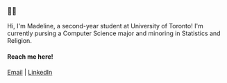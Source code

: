 ### 🐀✨

Hi, I'm Madeline, a second-year student at University of Toronto! 
I'm currently pursing a Computer Science major and minoring in Statistics and Religion.


#### Reach me here!

[Email](mailto:madeline.ahn@gmail.com)  |  [LinkedIn](https://www.linkedin.com/in/madelahn/)
<!--
**madelahn/madelahn** is a ✨ _special_ ✨ repository because its `README.md` (this file) appears on your GitHub profile.

Here are some ideas to get you started:

- 🔭 I’m currently working on ...
- 🌱 I’m currently learning ...
- 👯 I’m looking to collaborate on ...
- 🤔 I’m looking for help with ...
- 💬 Ask me about ...
- 📫 How to reach me: ...
- 😄 Pronouns: ...
- ⚡ Fun fact: ...
-->
